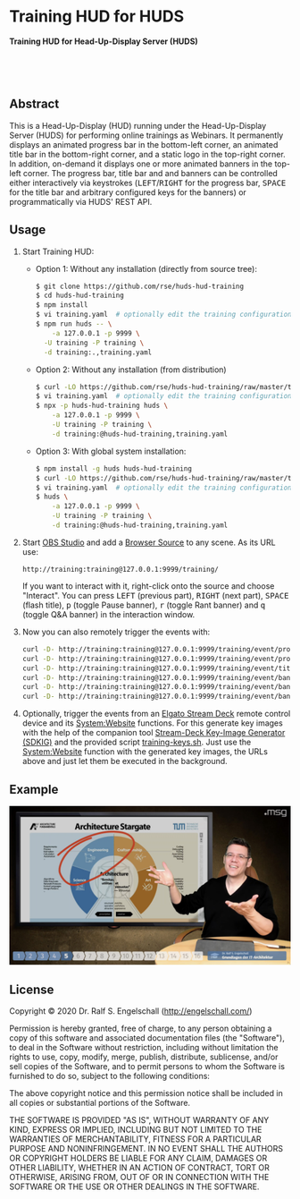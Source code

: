 
Training HUD for HUDS
======================

**Training HUD for Head-Up-Display Server (HUDS)**

<p/>
<img src="https://nodei.co/npm/huds-hud-training.png?downloads=true&stars=true" alt=""/>

<p/>
<img src="https://david-dm.org/rse/huds-hud-training.png" alt=""/>

Abstract
--------

This is a Head-Up-Display (HUD) running under the Head-Up-Display Server
(HUDS) for performing online trainings as Webinars. It permanently
displays an animated progress bar in the bottom-left corner, an
animated title bar in the bottom-right corner, and a static logo in
the top-right corner. In addition, on-demand it displays one or more
animated banners in the top-left corner. The progress bar, title bar
and and banners can be controlled either interactively via keystrokes
(<kbd>LEFT</kbd>/<kbd>RIGHT</kbd> for the progress bar, <kbd>SPACE</kbd>
for the title bar and arbitrary configured keys for the banners) or
programmatically via HUDS' REST API.

Usage
-----

1. Start Training HUD:

    -   Option 1: Without any installation (directly from source tree):

        ```sh
        $ git clone https://github.com/rse/huds-hud-training
        $ cd huds-hud-training
        $ npm install
        $ vi training.yaml  # optionally edit the training configuration
        $ npm run huds -- \
            -a 127.0.0.1 -p 9999 \
          -U training -P training \
          -d training:.,training.yaml
        ```

    -   Option 2: Without any installation (from distribution)

        ```sh
        $ curl -LO https://github.com/rse/huds-hud-training/raw/master/training.yaml
        $ vi training.yaml  # optionally edit the training configuration
        $ npx -p huds-hud-training huds \
            -a 127.0.0.1 -p 9999 \
            -U training -P training \
            -d training:@huds-hud-training,training.yaml
        ```

    -   Option 3: With global system installation:

        ```sh
        $ npm install -g huds huds-hud-training
        $ curl -LO https://github.com/rse/huds-hud-training/raw/master/training.yaml
        $ vi training.yaml  # optionally edit the training configuration
        $ huds \
            -a 127.0.0.1 -p 9999 \
            -U training -P training \
            -d training:@huds-hud-training,training.yaml
        ```

2.  Start [OBS Studio](https://obsproject.com/)
    and add a [Browser Source](https://obsproject.com/wiki/Sources-Guide#browsersource)
    to any scene. As its URL use:

    ```
    http://training:training@127.0.0.1:9999/training/
    ```

    If you want to interact with it, right-click onto the source and
    choose "Interact". You can press <kbd>LEFT</kbd> (previous part),
    <kbd>RIGHT</kbd> (next part), <kbd>SPACE</kbd> (flash title),
    <kbd>p</kbd> (toggle Pause banner), <kbd>r</kbd> (toggle Rant
    banner) and <kbd>q</kbd> (toggle Q&A banner)
    in the interaction window.

3.  Now you can also remotely trigger the events with:

    ```sh
	curl -D- http://training:training@127.0.0.1:9999/training/event/progress.event=prev
	curl -D- http://training:training@127.0.0.1:9999/training/event/progress.event=next
	curl -D- http://training:training@127.0.0.1:9999/training/event/title.event=bounce
	curl -D- http://training:training@127.0.0.1:9999/training/event/banner-pause.event=toggle
	curl -D- http://training:training@127.0.0.1:9999/training/event/banner-rant.event=toggle
	curl -D- http://training:training@127.0.0.1:9999/training/event/banner-qna.event=toggle
    ```

4.  Optionally, trigger the events from an
    [Elgato Stream Deck](https://www.elgato.com/en/gaming/stream-deck)
    remote control device and its [System:Website](https://help.elgato.com/hc/en-us/articles/360028234471-Elgato-Stream-Deck-System-Actions) functions.
    For this generate key images with the help of the companion tool
    [Stream-Deck Key-Image Generator (SDKIG)](https://github.com/rse/sdkig)
	and the provided script [training-keys.sh](./training-keys.sh).
	Just use the [System:Website](https://help.elgato.com/hc/en-us/articles/360028234471-Elgato-Stream-Deck-System-Actions) function
	with the generated key images, the URLs above and just let them be executed in the background.

Example
-------

![screenshot](screenshot.jpg)

License
-------

Copyright &copy; 2020 Dr. Ralf S. Engelschall (http://engelschall.com/)

Permission is hereby granted, free of charge, to any person obtaining
a copy of this software and associated documentation files (the
"Software"), to deal in the Software without restriction, including
without limitation the rights to use, copy, modify, merge, publish,
distribute, sublicense, and/or sell copies of the Software, and to
permit persons to whom the Software is furnished to do so, subject to
the following conditions:

The above copyright notice and this permission notice shall be included
in all copies or substantial portions of the Software.

THE SOFTWARE IS PROVIDED "AS IS", WITHOUT WARRANTY OF ANY KIND,
EXPRESS OR IMPLIED, INCLUDING BUT NOT LIMITED TO THE WARRANTIES OF
MERCHANTABILITY, FITNESS FOR A PARTICULAR PURPOSE AND NONINFRINGEMENT.
IN NO EVENT SHALL THE AUTHORS OR COPYRIGHT HOLDERS BE LIABLE FOR ANY
CLAIM, DAMAGES OR OTHER LIABILITY, WHETHER IN AN ACTION OF CONTRACT,
TORT OR OTHERWISE, ARISING FROM, OUT OF OR IN CONNECTION WITH THE
SOFTWARE OR THE USE OR OTHER DEALINGS IN THE SOFTWARE.

